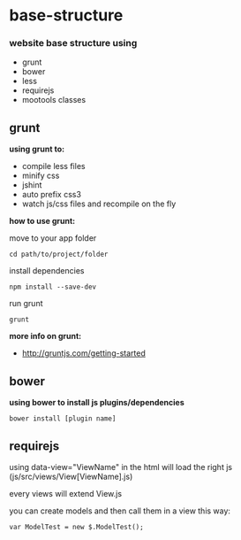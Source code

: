 base-structure
================================

### website base structure using
  - grunt
  - bower
  - less
  - requirejs
  - mootools classes


grunt
-------------------------
__using grunt to:__
  - compile less files
  - minify css
  - jshint
  - auto prefix css3
  - watch js/css files and recompile on the fly


__how to use grunt:__

move to your app folder

    cd path/to/project/folder

install dependencies

    npm install --save-dev

run grunt

    grunt


__more info on grunt:__
  - http://gruntjs.com/getting-started



bower
-------------------------
__using bower to install js plugins/dependencies__

    bower install [plugin name]



requirejs
-------------------------
using data-view="ViewName" in the html will load the right js (js/src/views/View[ViewName].js)

every views will extend View.js

you can create models and then call them in a view this way:

    var ModelTest = new $.ModelTest();
